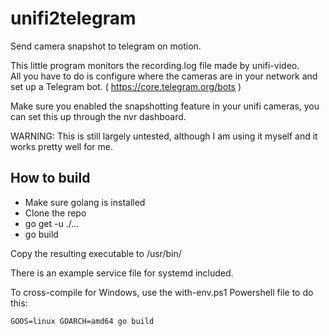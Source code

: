 # unifi2telegram
Send camera snapshot to telegram on motion.

This little program monitors the recording.log file made by unifi-video.  
All you have to do is configure where the cameras are in your network and set up a Telegram bot. ( https://core.telegram.org/bots )  

Make sure you enabled the snapshotting feature in your unifi cameras, you can set this up through the nvr dashboard.

WARNING: This is still largely untested, although I am using it myself and it works pretty well for me.

## How to build

* Make sure golang is installed
* Clone the repo
* go get -u ./...
* go build

Copy the resulting executable to /usr/bin/

There is an example service file for systemd included.

To cross-compile for Windows, use the with-env.ps1 Powershell file to do this:
```
GOOS=linux GOARCH=amd64 go build
```

